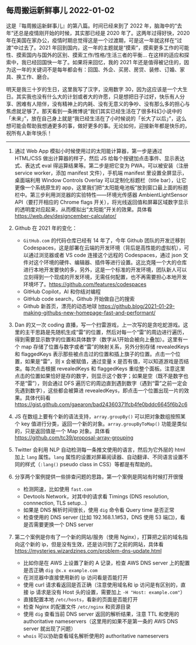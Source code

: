 ## 每周搬运新鲜事儿 2022-01-02

这是『每周搬运新鲜事儿』的第八篇。时间已经来到了 2022 年，脑海中的“去年”还总是疫情刚开始的时候，其实那已经是 2020 年了。这两年过得好快，2020 年在美国在家办公，疫情时期总觉得这是一个过渡期，可是这一年就这样在“过渡”中过去了。2021 年回到国内，这一年的主题就是“摸索”，摸索更多工作的可能性、摸索国内与国外的区别、摸索工作/性格/生活三者的平衡... 在这样的适应和探索中，我已经回国快一年了。如果将来回忆，我的 2021 年还是值得被记住的，因为这一年的关键词不是每年都会有：回国、外企、买房、房贷、装修、订婚、家具、换工作、磨合。

明天是我三十岁的生日，这里我写了汉字，没用数字 30，因为这应该是一个大生日。其实我也没有什么大的计划或者大的许愿，只是想把日子过好，快乐有人分享、困难有人陪伴，没有精神上的内耗、没有无意义的争吵、没有那么多的担心与焦虑就足够了。那天看到一条微博说“我们其实已经生活在了很多科幻小说中的「未来」”，放在自己身上就是“我已经生活在了小时候说的「长大了以后」”，这么想可能会帮助我想通更多的事，做好更多的事。无论如何，迎接新年都是快乐的，祝所有人新年快乐！ 

---

1. 通过 Web App 模拟小时候使用过的太阳能计算器，第一步是通过 HTML/CSS 做出计算器的样子，然后 JS 给每个按键加点击事件、显示表达式、表达式 eval 得运算结果等。第二步是把它变为 PWA，可以被安装（注册 service worker，添加 manifest 文件），手机端 manifest 里设置全屏显示，桌面端利用 Window Controls Overlay 可以定制化标题栏（title bar），让它更像一个系统原生的 app，这里我们把“太阳能电池板”放到窗口最上面的标题栏中。第三步利用浏览器的实验特性——环境光传感器 AmbientLightSensor API（要打开相应的 Chrome flags 开关），将光线返回值和屏幕区域数字显示的透明度对应起来，从而模拟出“太阳能”开关的效果。具体看 https://web.dev/designcember-calculator/ 

2. Github 在 2021 年的变化：
   - `GitHub.com` 的代码仓库已经有 14 年了，今年 Github 团队的开发迁移到 Codespaces，这是部署在云端的开发环境（背后是高性能的虚拟机），可以通过浏览器或者 VS code 连接这个远程的 Codespaces，通过 json 文件对这个环境的硬件、编辑器、插件等进行设置。这比克隆一个大的仓库进行本地开发要快的多，另外，这是一个标准的开发环境，团队新人可以立刻得到一个现成的开发环境，无需任何配置，也不再需要担心本地开发环境坏了。https://github.com/features/codespaces
   - GitHub Copilot，AI 和你结对编程
   - GitHub code search，Github 开始做自己的搜索
   - Github 新首页，漂亮的动态地球 https://github.blog/2021-01-29-making-githubs-new-homepage-fast-and-performant/

3. Dan 的又一次 coding 直播，写一个扫雷游戏，上一次写的是贪吃蛇游戏。这里的主干思路是先随机生成“雷”的位置，然后对每一个“雷”的周边进行遍历，得到需要显示数字的位置和具体数字（数字从1开始会被向上叠加）。这里有一个 map 存储了位置与数字或者“雷”的映射关系，另外分别存储 revealedKeys 和 flaggedKeys 表示那些被点击过的位置和插上旗子的位置。点击一个位置，如果是“雷”，则 x 会被赋值，通过变量 x 是否有值，可以知道游戏是否结束。每次点击根据 revealedKeys 和 flaggedKeys 重绘整个面板。注意这里点击的位置如果恰好是存的数字，则显示这个数字；如果是空（既不是数字也不是“雷”），则会通过 DFS 遍历它的周边直到遇到数字（遇到“雷”之前一定会先遇到数字），这些都会被算进 revealedKeys，即点击一个位置出现一片的效果。具体代码看 https://gist.github.com/gaearon/bad24360371fcb4fe0bddc6645f6b2c6

4. JS 在数组上要有个新的语法支持，`array.groupBy()` 可以把对象数组按照某个 key 值进行分类，返回一个新的对象。`array.groupByToMap()` 功能是类似的，只是返回值是一个 Map 对象。具体看 https://github.com/tc39/proposal-array-grouping

5. Twitter 会利用 NLP 自动检测每一条推文使用的语言，然后为它外层的 html 加上 `lang` 属性。`lang` 属性的设置对屏幕阅读器、自动翻译、不同语言设置不同的样式（`:lang()` pseudo class in CSS）等都是有帮助的。

6. 分享两个案例提供一些排查问题的思路，第一个案例是网站有时候打开很慢
   - 检测网速，比如使用 `fast.com`
   - Devtools Network，对其中的请求看 Timings (DNS resolution, connnection, TLS setup...)
   - 如果是 DNS 解析时间很长，使用 `dig` 命令看 Query time 是否正常
   - 检查使用的 DNS server (比如 192.168.1.1#53，DNS 使用 53 端口)，看是否需要更换一个 DNS server

7. 第二个案例是你有了一个新的网站/服务（使用 Nginx），打算把之前的域名指向这个新的 ip，但是没有生效，还是访问到了之前的网站，具体看 https://mysteries.wizardzines.com/problem-dns-update.html
   - 比如你是在 AWS 上设置了新的 A 记录，检查 AWS DNS server 上的配置是否正确 `dig @x.x example.com`
   - 在浏览器中直接使用新的 ip 访问看是否能打开
   - 使用 curl 请求看返回是否正确（注意使用域名和 ip 访问是有区别的，直接 ip 请求是没有 Host 头的设置，需要加上 `-H "Host: example.com"`）
   - 直接配置本地 `/etc/hosts`，看新的页面是否能打开
   - 检查 Nginx 的配置文件 `/etc/nginx` 和资源目录
   - 使用 `dig` 查看当前 DNS server 返回的解析结果，注意 TTL 和使用的 authoritative nameservers（这里用的如果不是第一条的 AWS DNS server 就出现了问题）
   - `whois` 可以协助查看域名解析使用的 authoritative nameservers

